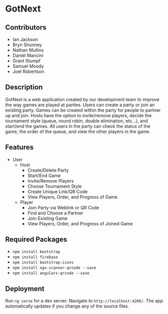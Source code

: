 # GotNext

## Contributors 
- Ian Jackson
- Bryn Shunney
- Nathan Mullins
- Daniel Mancini
- Grant Stumpf
- Samuel Moody
- Joel Robertson

## Description 
GotNext is a web application created by our development team to improve the way games are played at parties. Users can create a party or join an existing party. Games can be created within the party for people to partner up and join. Hosts have the option to invite/remove players, decide the tournament style (queue, round robin, double elimination, etc...), and start/end the games. All users in the party can check the status of the game, the order of the queue, and view the other players in the game. 

## Features 
- User
    - Host
        - Create/Delete Party
        - Start/End Game
        - Invite/Remove Players
        - Choose Tournament Style
        - Create Unique Link/QR Code
        - View Players, Order, and Progress of Game
    - Player
        - Join Party via Weblink or QR Code
        - Find and Choose a Partner
        - Join Existing Game
        - View Players, Order, and Progress of Joined Game

## Required Packages 
- `npm install bootstrap`
- `npm install firebase`
- `npm install bootstrap-icons`
- `npm install ngx-scanner-qrcode --save`
- `npm install angularx-qrcode --save`

## Deployment
Run `ng serve` for a dev server. Navigate to `http://localhost:4200/`. The app automatically updates if you change any of the source files.